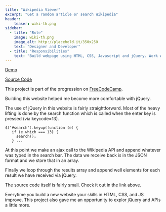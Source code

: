 ```yaml
---
title: "Wikipedia Viewer"
excerpt: "Get a random article or search Wikipedia"
header:
    teaser: wiki-th.png
sidebar:
  - title: "Role"
    image: wiki-th.png
    image_alt: http://placehold.it/350x250
    text: "Designer and Developer"
  - title: "Responsibilities"
    text: "Build webpage using HTML, CSS, Javascript and jQuery. Work with Wikipedia API"
---
```


[Demo](https://mdrakos.github.io/wikipedia-viewer/)

[Source Code](https://github.com/MDrakos/wikipedia-viewer)

This project is part of the progression on [FreeCodeCamp](http://www.freecodecamp.com).

Building this website helped me become more comfortable with jQuery.

The use of jQuery in this website is fairly straightforward. Most of the
heavy lifting is done by the search function which is called when the enter
key is pressed (via keycode=13).

```
$('#search').keyup(function (e) {
   if (e.which === 13) {
     search();
   } ...
```

At this point we make an ajax call to the Wikipedia API and append
whatever was typed in the search bar. The data we receive back is in
the JSON format and we store that in an array.

Finally we loop through the results array and append well elements for
each result we have received via jQuery.

The source code itself is fairly small. Check it out in the link above.

Everytime you build a new website your skills in HTML, CSS, and JS improve.
This project also gave me an opportunity to explor jQuery and APIs a little
more.
